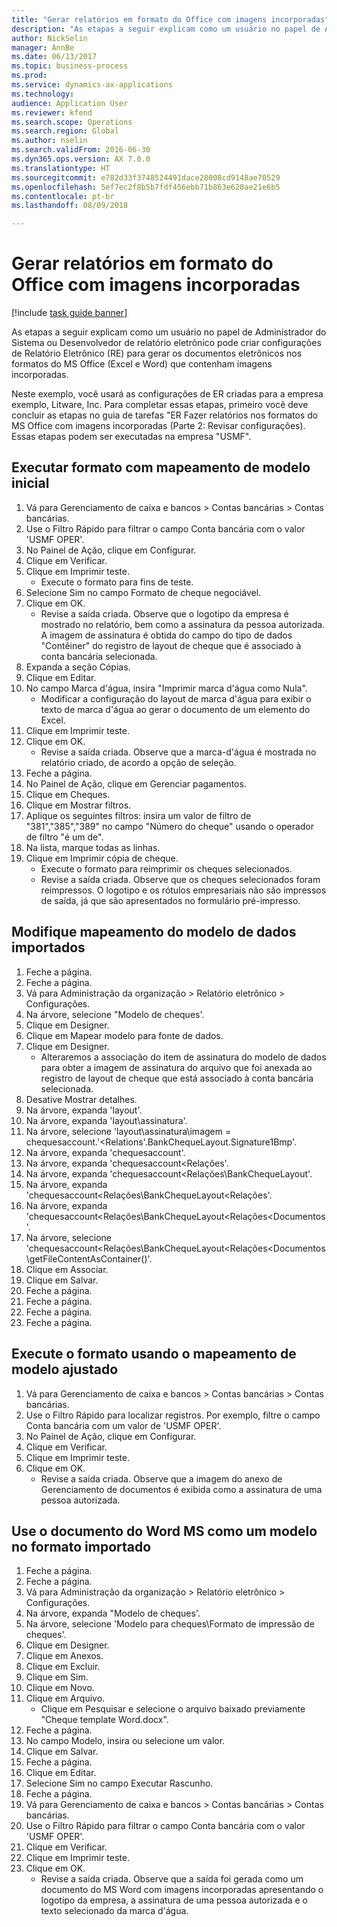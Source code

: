 ```yaml
--- 
title: "Gerar relatórios em formato do Office com imagens incorporadas"
description: "As etapas a seguir explicam como um usuário no papel de Administrador do Sistema ou Desenvolvedor de relatório eletrônico pode criar configurações de Relatório Eletrônico (RE) para gerar os documentos eletrônicos nos formatos do MS Office (Excel e Word) que contenham imagens incorporadas."
author: NickSelin
manager: AnnBe
ms.date: 06/13/2017
ms.topic: business-process
ms.prod: 
ms.service: dynamics-ax-applications
ms.technology: 
audience: Application User
ms.reviewer: kfend
ms.search.scope: Operations
ms.search.region: Global
ms.author: nselin
ms.search.validFrom: 2016-06-30
ms.dyn365.ops.version: AX 7.0.0
ms.translationtype: HT
ms.sourcegitcommit: e782d33f3748524491dace28008cd9148ae70529
ms.openlocfilehash: 5ef7ec2f8b5b7fdf456ebb71b863e620ae21e6b5
ms.contentlocale: pt-br
ms.lasthandoff: 08/09/2018

---
```

# <a name="generate-reports-in-office-format-that-have-embedded-images"></a>Gerar relatórios em formato do Office com imagens incorporadas

[!include [task guide banner](../../includes/task-guide-banner.md)]

As etapas a seguir explicam como um usuário no papel de Administrador do Sistema ou Desenvolvedor de relatório eletrônico pode criar configurações de Relatório Eletrônico (RE) para gerar os documentos eletrônicos nos formatos do MS Office (Excel e Word) que contenham imagens incorporadas.

Neste exemplo, você usará as configurações de ER criadas para a empresa exemplo, Litware, Inc.  Para completar essas etapas, primeiro você deve concluir as etapas no guia de tarefas "ER Fazer relatórios nos formatos do MS Office com imagens incorporadas (Parte 2: Revisar configurações). Essas etapas podem ser executadas na empresa "USMF".


## <a name="run-format-with-initial-model-mapping"></a>Executar formato com mapeamento de modelo inicial
1. Vá para Gerenciamento de caixa e bancos > Contas bancárias > Contas bancárias.
2. Use o Filtro Rápido para filtrar o campo Conta bancária com o valor 'USMF OPER'.
3. No Painel de Ação, clique em Configurar.
4. Clique em Verificar.
5. Clique em Imprimir teste.
    * Execute o formato para fins de teste.  
6. Selecione Sim no campo Formato de cheque negociável.
7. Clique em OK.
    * Revise a saída criada. Observe que o logotipo da empresa é mostrado no relatório, bem como a assinatura da pessoa autorizada. A imagem de assinatura é obtida do campo do tipo de dados "Contêiner" do registro de layout de cheque que é associado à conta bancária selecionada.  
8. Expanda a seção Cópias.
9. Clique em Editar.
10. No campo Marca d'água, insira "Imprimir marca d'água como Nula".
    * Modificar a configuração do layout de marca d'água para exibir o texto de marca d'água ao gerar o documento de um elemento do Excel.  
11. Clique em Imprimir teste.
12. Clique em OK.
    * Revise a saída criada. Observe que a marca-d'água é mostrada no relatório criado, de acordo a opção de seleção.  
13. Feche a página.
14. No Painel de Ação, clique em Gerenciar pagamentos.
15. Clique em Cheques.
16. Clique em Mostrar filtros.
17. Aplique os seguintes filtros: insira um valor de filtro de "381","385","389" no campo "Número do cheque" usando o operador de filtro "é um de".
18. Na lista, marque todas as linhas.
19. Clique em Imprimir cópia de cheque.
    * Execute o formato para reimprimir os cheques selecionados.  
    * Revise a saída criada. Observe que os cheques selecionados foram reimpressos. O logotipo e os rótulos empresariais não são impressos de saída, já que são apresentados no formulário pré-impresso.  

## <a name="modify-the-mapping-of-the-imported-data-model"></a>Modifique mapeamento do modelo de dados importados
1. Feche a página.
2. Feche a página.
3. Vá para Administração da organização > Relatório eletrônico > Configurações.
4. Na árvore, selecione "Modelo de cheques'.
5. Clique em Designer.
6. Clique em Mapear modelo para fonte de dados.
7. Clique em Designer.
    * Alteraremos a associação do item de assinatura do modelo de dados para obter a imagem de assinatura do arquivo que foi anexada ao registro de layout de cheque que está associado à conta bancária selecionada.  
8. Desative Mostrar detalhes.
9. Na árvore, expanda 'layout'.
10. Na árvore, expanda 'layout\assinatura'.
11. Na árvore, selecione 'layout\assinatura\imagem = chequesaccount.'<Relations'.BankChequeLayout.Signature1Bmp'.
12. Na árvore, expanda 'chequesaccount'.
13. Na árvore, expanda 'chequesaccount\<Relações'.
14. Na árvore, expanda 'chequesaccount\<Relações\BankChequeLayout'.
15. Na árvore, expanda 'chequesaccount\<Relações\BankChequeLayout\<Relações'.
16. Na árvore, expanda 'chequesaccount\<Relações\BankChequeLayout\<Relações\<Documentos'.
17. Na árvore, selecione 'chequesaccount\<Relações\BankChequeLayout\<Relações\<Documentos\getFileContentAsContainer()'.
18. Clique em Associar.
19. Clique em Salvar.
20. Feche a página.
21. Feche a página.
22. Feche a página.
23. Feche a página.

## <a name="run-format-using-the-adjusted-model-mapping"></a>Execute o formato usando o mapeamento de modelo ajustado
1. Vá para Gerenciamento de caixa e bancos > Contas bancárias > Contas bancárias.
2. Use o Filtro Rápido para localizar registros. Por exemplo, filtre o campo Conta bancária com um valor de 'USMF OPER'.
3. No Painel de Ação, clique em Configurar.
4. Clique em Verificar.
5. Clique em Imprimir teste.
6. Clique em OK.
    * Revise a saída criada. Observe que a imagem do anexo de Gerenciamento de documentos é exibida como a assinatura de uma pessoa autorizada.  

## <a name="use-ms-word-document-as-a-template-in-the-imported-format"></a>Use o documento do Word MS como um modelo no formato importado
1. Feche a página.
2. Feche a página.
3. Vá para Administração da organização > Relatório eletrônico > Configurações.
4. Na árvore, expanda "Modelo de cheques'.
5. Na árvore, selecione 'Modelo para cheques\Formato de impressão de cheques'.
6. Clique em Designer.
7. Clique em Anexos.
8. Clique em Excluir.
9. Clique em Sim.
10. Clique em Novo.
11. Clique em Arquivo.
    * Clique em Pesquisar e selecione o arquivo baixado previamente "Cheque template Word.docx".  
12. Feche a página.
13. No campo Modelo, insira ou selecione um valor.
14. Clique em Salvar.
15. Feche a página.
16. Clique em Editar.
17. Selecione Sim no campo Executar Rascunho.
18. Feche a página.
19. Vá para Gerenciamento de caixa e bancos > Contas bancárias > Contas bancárias.
20. Use o Filtro Rápido para filtrar o campo Conta bancária com o valor 'USMF OPER'.
21. Clique em Verificar.
22. Clique em Imprimir teste.
23. Clique em OK.
    * Revise a saída criada. Observe que a saída foi gerada como um documento do MS Word com imagens incorporadas apresentando o logotipo da empresa, a assinatura de uma pessoa autorizada e o texto selecionado da marca d'água.  


